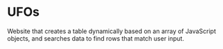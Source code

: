 # UFOs

Website that creates a table dynamically based on an array of JavaScript objects, and searches data to find rows that match user input.
